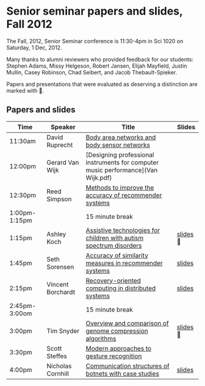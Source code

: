 # Senior seminar papers and slides, Fall 2012

The Fall, 2012, Senior Seminar conference is 11:30-4pm in Sci 1020 on Saturday, 1 Dec, 2012.

Many thanks to alumni reviewers who provided feedback for our students: Stephen Adams, Missy Helgeson, Robert Jansen, Elijah Mayfield, Justin Mullin, Casey Robinson, Chad Seibert, and Jacob Thebault-Spieker.

Papers and presentations that were evaluated as deserving a distinction are marked with 🌟. 

## Papers and slides

| Time | Speaker  | Title       | Slides  |
| -----|----------|-------------|---------|
| 11:30am | David Ruprecht | [Body area networks and body sensor networks](Ruprecht.pdf) | 
| 12:00pm | Gerard Van Wijk | [Designing professional instruments for computer music performance](Van Wijk.pdf) |
| 12:30pm | Reed Simpson  | [Methods to improve the accuracy of recommender systems](Simpson.pdf) | 
| 1:00pm-1:15pm | | 15 minute break 
| 1:15pm | Ashley Koch  | [Assistive technologies for children with autism spectrum disorders](Koch.pdf)  | [slides](Kochslides.pdf)🌟 |
| 1:45pm |  Seth Sorensen  | [ 	Accuracy of similarity measures in recommender systems](Sorensen.pdf) | [slides](Sorensenslides.pdf) |
| 2:15pm | Vincent Borchardt | [Recovery-oriented computing in distributed systems](Borchardt.pdf) | [slides](Borchardtslides.pdf) |
| 2:45pm-3:00om | | 15 minute break
| 3:00pm | Tim Snyder  | [Overview and comparison of genome compression algorithms](Snyder.pdf) | [slides](Snyderslides.pdf)🌟 |
| 3:30pm | Scott Steffes | [Modern approaches to gesture recognition](Steffes.pdf) | 
| 4:00pm | Nicholas Cornhill  | [Communication structures of botnets with case studies](Cornhill.pdf) | [slides](Cornhillslides.pdf) |
